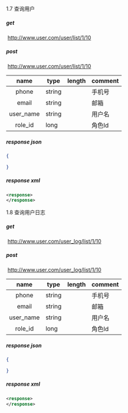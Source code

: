 1.7 查询用户


##### get

​	http://www.user.com/user/list/1/10

##### post
​	http://www.user.com/user/list/1/10

|  name   | type   | length | comment                    |
| :-----: | ------ | ------ | -------------------------- |
| phone | string |        | 手机号     |
| email | string |        | 邮箱   |
| user_name | string |        | 用户名       |
| role_id | long |        | 角色Id       |

##### response json
```json
{
    
}
```
##### response xml
```xml
<response>
</response>
```

1.8 查询用户日志

##### get

​	http://www.user.com/user_log/list/1/10

##### post
​	http://www.user.com/user_log/list/1/10

|  name   | type   | length | comment                    |
| :-----: | ------ | ------ | -------------------------- |
| phone | string |        | 手机号     |
| email | string |        | 邮箱   |
| user_name | string |        | 用户名       |
| role_id | long |        | 角色Id       |

##### response json
```json
{
    
}
```
##### response xml
```xml
<response>
</response>
```

